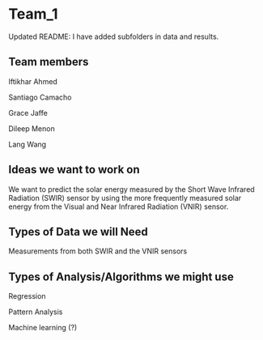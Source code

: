 # Team_1
Updated README: I have added subfolders in  data and results.


## Team members
Iftikhar Ahmed

Santiago Camacho

Grace Jaffe

Dileep Menon

Lang Wang

## Ideas we want to work on
We want to predict the solar energy measured by the Short Wave Infrared Radiation (SWIR) sensor by using the more frequently measured solar energy from the Visual and Near Infrared Radiation (VNIR) sensor.
## Types of Data we will Need
Measurements from both SWIR and the VNIR sensors
## Types of Analysis/Algorithms we might use
Regression 

Pattern Analysis

Machine learning (?)
